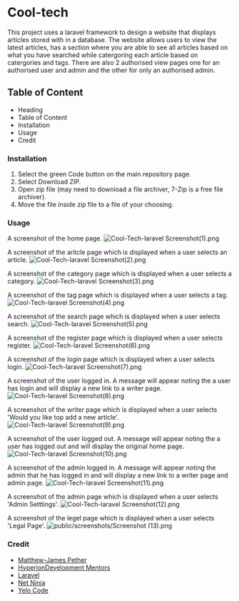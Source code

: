 # Cool-tech

This project uses a laravel framework to design a website that displays articles stored with in a database. The website allows users to view the latest articles, has a section where you are able to see all articles based on what you have searched while catergoring each article based on catergories and tags. There are also 2 authorised view pages one for an authorised user and admin and the other for only an authorised admin. 

## Table of Content
* Heading
* Table of Content
* Installation
* Usage
* Credit

### Installation
1. Select the green Code button on the main repository page.
1. Select Download ZIP.
1. Open zip file (may need to download a file archiver, 7-Zip is a free file archiver).
1. Move the file inside zip file to a file of your choosing.

### Usage
A screenshot of the home page.
![Cool-Tech-laravel Screenshot(1).png](https://github.com/Matthew-JamesPether/Cool-Tech-laravel/tree/master/public/screenshots/Screenshot%20(1).png)

A screenshot of the aritcle page which is displayed when a user selects an article.
![Cool-Tech-laravel Screenshot(2).png](https://github.com/Matthew-JamesPether/Cool-Tech-laravel/tree/master/public/screenshots/Screenshot%20(2).png)

A screenshot of the category page which is displayed when a user selects a category.
![Cool-Tech-laravel Screenshot(3).png](https://github.com/Matthew-JamesPether/Cool-Tech-laravel/tree/master/public/screenshots/Screenshot%20(3).png)

A screenshot of the tag page which is displayed when a user selects a tag.
![Cool-Tech-laravel Screenshot(4).png](https://github.com/Matthew-JamesPether/Cool-Tech-laravel/tree/master/public/screenshots/Screenshot%20(4).png)

A screenshot of the search page which is displayed when a user selects search.
![Cool-Tech-laravel Screenshot(5).png](https://github.com/Matthew-JamesPether/Cool-Tech-laravel/tree/master/public/screenshots/Screenshot%20(5).png)

A screenshot of the register page which is displayed when a user selects register.
![Cool-Tech-laravel Screenshot(6).png](https://github.com/Matthew-JamesPether/Cool-Tech-laravel/tree/master/public/screenshots/Screenshot%20(6).png)

A screenshot of the login page which is displayed when a user selects login.
![Cool-Tech-laravel Screenshot(7).png](https://github.com/Matthew-JamesPether/Cool-Tech-laravel/tree/master/public/screenshots/Screenshot%20(7).png)

A screenshot of the user logged in. A message will appear noting the a user has login and will display a new link to a writer page.
![Cool-Tech-laravel Screenshot(8).png](https://github.com/Matthew-JamesPether/Cool-Tech-laravel/tree/master/public/screenshots/Screenshot%20(8).png)

A screenshot of the writer page which is displayed when a user selects 'Would you like top add a new article'.
![Cool-Tech-laravel Screenshot(9).png](https://github.com/Matthew-JamesPether/Cool-Tech-laravel/tree/master/public/screenshots/Screenshot%20(9).png)

A screenshot of the user logged out. A message will appear noting the a user has logged out and will display the original home page.
![Cool-Tech-laravel Screenshot(10).png](https://github.com/Matthew-JamesPether/Cool-Tech-laravel/tree/master/public/screenshots/Screenshot%20(10).png)

A screenshot of the admin logged in. A message will appear noting the admin that he has logged in and will display a new link to a writer page and admin page.
![Cool-Tech-laravel Screenshot(11).png](https://github.com/Matthew-JamesPether/Cool-Tech-laravel/tree/master/public/screenshots/Screenshot%20(11).png)

A screenshot of the admin page which is displayed when a user selects 'Admin Setttings'.
![Cool-Tech-laravel Screenshot(12).png](https://github.com/Matthew-JamesPether/Cool-Tech-laravel/tree/master/public/screenshots/Screenshot%20(12).png)

A screenshot of the legel page which is displayed when a user selects 'Legal Page'.
![public/screenshots/Screenshot (13).png](https://github.com/Matthew-JamesPether/Cool-Tech-laravel/tree/master/public/screenshots/Screenshot%20(13).png)

### Credit
* [Matthew-James Pether](https://www.linkedin.com/in/m-j-pether-150793301)
* [HyperionDevelopment Mentors](https://www.hyperiondev.com/)
* [Laravel](https://laravel.com/docs/5.8/blade)
* [Net Ninja](https://youtu.be/zckH4xalOns?si=wNx0EGhiPUyWLdKb)
* [Yelo Code](https://youtu.be/iniIUcAKuLA?si=4gzD2gTTU4Vh0T3P)
